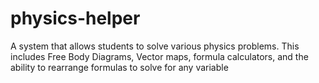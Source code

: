# physics-helper
A system that allows students to solve various physics problems. This includes Free Body Diagrams, Vector maps, formula calculators, and the ability to rearrange formulas to solve for any variable
